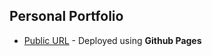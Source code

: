 ## Personal Portfolio
- [Public URL](https://318097.github.io/portfolio/) - Deployed using **Github Pages**